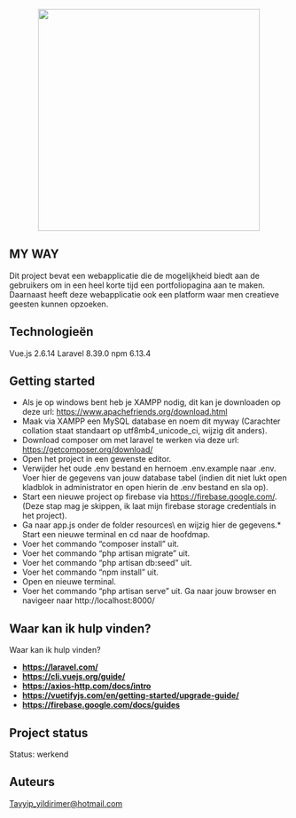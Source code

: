 <p align="center"><img src="https://firebasestorage.googleapis.com/v0/b/myway-86cfb.appspot.com/o/logotransparant.png?alt=media&token=e10c1620-7f9f-4caa-aafd-ac8c142aa37b" width="400"></p>

## MY WAY

Dit project bevat een webapplicatie die de mogelijkheid biedt aan de gebruikers om 
in een heel korte tijd een portfoliopagina aan te maken. Daarnaast heeft deze 
webapplicatie ook een platform waar men creatieve geesten kunnen opzoeken.


## Technologieën

Vue.js 2.6.14
Laravel 8.39.0
npm 6.13.4

## Getting started

* Als je op windows bent heb je XAMPP nodig, dit kan je downloaden op deze url: 
https://www.apachefriends.org/download.html
* Maak via XAMPP een MySQL database en noem dit myway (Carachter collation 
staat standaart op utf8mb4_unicode_ci, wijzig dit anders).
* Download composer om met laravel te werken via deze url: 
https://getcomposer.org/download/
* Open het project in een gewenste editor.
* Verwijder het oude .env bestand en hernoem .env.example naar .env. Voer hier de 
gegevens van jouw database tabel (indien dit niet lukt open kladblok in 
administrator en open hierin de .env bestand en sla op).
* Start een nieuwe project op firebase via https://firebase.google.com/.
(Deze stap mag je skippen, ik laat mijn firebase storage credentials in het project).
* Ga naar app.js onder de folder resources\ en wijzig hier de gegevens.* Start een nieuwe terminal en cd naar de hoofdmap.
* Voer het commando “composer install” uit.
* Voer het commando “php artisan migrate” uit.
* Voer het commando “php artisan db:seed” uit.
* Voer het commando “npm install” uit.
* Open en nieuwe terminal.
* Voer het commando “php artisan serve” uit.
Ga naar jouw browser en navigeer naar http://localhost:8000/

## Waar kan ik hulp vinden?

Waar kan ik hulp vinden?
* **https://laravel.com/**
* **https://cli.vuejs.org/guide/**
* **https://axios-http.com/docs/intro**
* **https://vuetifyjs.com/en/getting-started/upgrade-guide/**
* **https://firebase.google.com/docs/guides**

## Project status

Status: werkend

## Auteurs

Tayyip_yildirimer@hotmail.com
